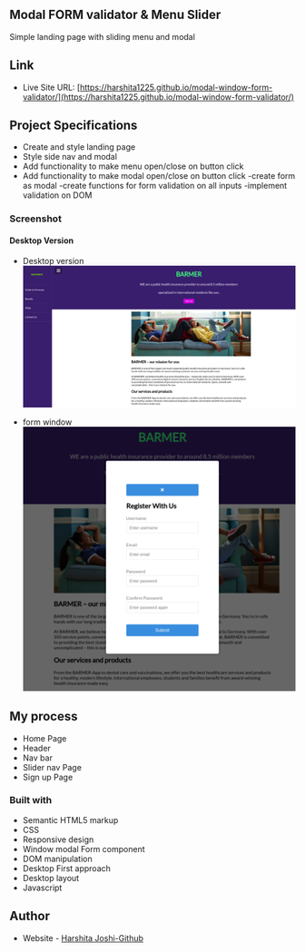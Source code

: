 ## Modal FORM validator & Menu Slider

Simple landing page with sliding menu and modal

## Link

- Live Site URL: [https://harshita1225.github.io/modal-window-form-validator/](https://harshita1225.github.io/modal-window-form-validator/)

## Project Specifications

- Create and style landing page
- Style side nav and modal
- Add functionality to make menu open/close on button click
- Add functionality to make modal open/close on button click
  -create form as modal
  -create functions for form validation on all inputs
  -implement validation on DOM

### Screenshot

#### Desktop Version

- Desktop version
  ![Desktop Layout](./img/Screenshot%20from%202022-10-17%2011-49-36.png)

- form window
  ![Desktop Layout](./img/Screenshot%20from%202022-10-17%2011-50-20.png)

## My process

- Home Page
- Header
- Nav bar
- Slider nav Page
- Sign up Page

### Built with

- Semantic HTML5 markup
- CSS
- Responsive design
- Window modal Form component
- DOM manipulation
- Desktop First approach
- Desktop layout
- Javascript

## Author

- Website - [Harshita Joshi-Github](https://github.com/harshita1225)
